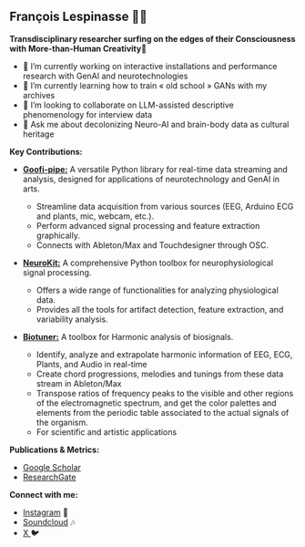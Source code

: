 ## François Lespinasse 🧠🤖

**Transdisciplinary researcher surfing on the edges of their Consciousness with More-than-Human Creativity🌌**

- 🔭 I’m currently working on interactive installations and performance research with GenAI and neurotechnologies
- 🌱 I’m currently learning how to train « old school » GANs with my archives 
- 👯 I’m looking to collaborate on LLM-assisted descriptive phenomenology for interview data
- 💬 Ask me about decolonizing Neuro-AI and brain-body data as cultural heritage

**Key Contributions:**

* [**Goofi-pipe:**](https://github.com/PhilippThoelke/goofi-pipe)  A versatile Python library for real-time data streaming and analysis, designed for applications of neurotechnology and GenAI in arts.
    * Streamline data acquisition from various sources (EEG, Arduino ECG and plants, mic, webcam, etc.).
    * Perform advanced signal processing and feature extraction graphically.
    * Connects with Ableton/Max and Touchdesigner through OSC.

* [**NeuroKit:**](https://neuropsychology.github.io/NeuroKit/) A comprehensive Python toolbox for neurophysiological signal processing.
    * Offers a wide range of functionalities for analyzing physiological data.
    * Provides all the tools for artifact detection, feature extraction, and variability analysis.

* [**Biotuner:**](https://antoinebellemare.github.io/biotuner/) A toolbox for Harmonic analysis of biosignals.
    * Identify, analyze and extrapolate harmonic information of EEG, ECG, Plants, and Audio in real-time
    * Create chord progressions, melodies and tunings from these data stream in Ableton/Max
    * Transpose ratios of frequency peaks to the visible and other regions of the electromagnetic spectrum, and get the color palettes and elements from the periodic table associated to the actual signals of the organism.
    * For scientific and artistic applications 

**Publications & Metrics:**

* [Google Scholar](https://scholar.google.com/citations?user=VjJntXAAAAAJ&hl=en&oi=ao) 
* [ResearchGate](https://www.researchgate.net/profile/Francois-Lespinasse)

**Connect with me:** 
* [Instagram](https://www.instagram.com/sangfrois/) 📸
* [Soundcloud](https://soundcloud.com/franc0isl) 🎶
* [ X ](https://twitter.com/franclespinas) 🐦
<!--
**sangfrois/sangfrois** is a ✨ _special_  repository because its `README.md` (this file) appears on your GitHub profile.

Here are some ideas to get you started:

- 🔭 I’m currently working on ...
- 🌱 I’m currently learning ...
- 👯 I’m looking to collaborate on ...
- 🤔 I’m looking for help with ...
- 💬 Ask me about ...
- 📫 How to reach me: ...
- 😄 Pronouns: ...
- ⚡ Fun fact: ...
-->
